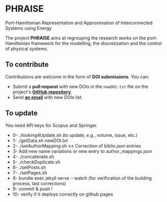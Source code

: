# PHRAISE
Port-Hamiltonian Representation and Approximation of Interconnected Systems using Energy

The project **PHRAISE** aims at regrouping the research works on the port-Hamiltonian framework for the modelling, the discretization and the control of physical systems.

## To contribute

Contributions are welcome in the form of **DOI submissions**. You can:
- Submit a **pull request** with new DOIs in the `newDOI.txt` file on the project's [**GitHub repository**](https://github.com/g-haine/phraise).
- Send [**an email**](mailto:ghislain.haine@isae.fr) with new DOIs list.

## To update

You need API keys for Scopus and Springer.

- 0- ./looking4Update.sh (to update, *e.g.*, volume, issue, etc.)
- 1- ./getData.sh newDOI.txt
- 2- ./setAuthorMapping.sh <-> Correction of biblio.json entries
- 3- Add new name variations or new entry to author_mappings.json
- 4- ./concatenate.sh
- 5- ./checkDuplicate.sh
- 6- ./setPosts.sh
- 7- ./setPages.sh
- 8- bundle exec jekyll serve --watch (for verification of the building process, last corrections)
- 9- commit & push !
- 10- verify if it deploys correctly on github pages
